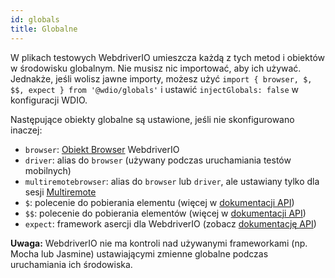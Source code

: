 ```yaml
---
id: globals
title: Globalne
---
```


W plikach testowych WebdriverIO umieszcza każdą z tych metod i obiektów w środowisku globalnym. Nie musisz nic importować, aby ich używać. Jednakże, jeśli wolisz jawne importy, możesz użyć `import { browser, $, $$, expect } from '@wdio/globals'` i ustawić `injectGlobals: false` w konfiguracji WDIO.

Następujące obiekty globalne są ustawione, jeśli nie skonfigurowano inaczej:

- `browser`: [Obiekt Browser](https://webdriver.io/docs/api/browser) WebdriverIO
- `driver`: alias do `browser` (używany podczas uruchamiania testów mobilnych)
- `multiremotebrowser`: alias do `browser` lub `driver`, ale ustawiany tylko dla sesji [Multiremote](/docs/multiremote)
- `$`: polecenie do pobierania elementu (więcej w [dokumentacji API](/docs/api/browser/$))
- `$$`: polecenie do pobierania elementów (więcej w [dokumentacji API](/docs/api/browser/$$))
- `expect`: framework asercji dla WebdriverIO (zobacz [dokumentację API](/docs/api/expect-webdriverio))

__Uwaga:__ WebdriverIO nie ma kontroli nad używanymi frameworkami (np. Mocha lub Jasmine) ustawiającymi zmienne globalne podczas uruchamiania ich środowiska.